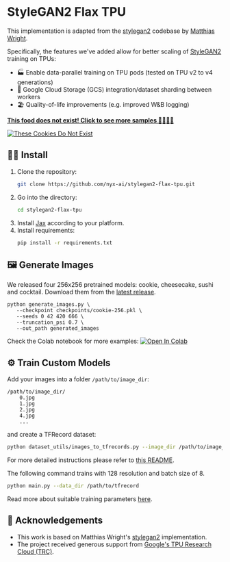 # StyleGAN2 Flax TPU


This implementation is adapted from the [stylegan2](https://github.com/matthias-wright/flaxmodels/tree/main/flaxmodels/stylegan2) codebase by [Matthias Wright](https://github.com/matthias-wright).

Specifically, the features we've added allow for better scaling of [StyleGAN2](https://arxiv.org/abs/1912.04958) training on TPUs:
* 🏭 Enable data-parallel training on TPU pods (tested on TPU v2 to v4 generations)
* 💾 Google Cloud Storage (GCS) integration/dataset sharding between workers
* 🏖 Quality-of-life improvements (e.g. improved W&B logging)

**[This food does not exist! Click to see more samples 🍪🍰🍣🍹](https://nyx-ai.github.io/stylegan2-flax-tpu/)**

[![These Cookies Do Not Exist](https://user-images.githubusercontent.com/140592/179369671-32cf8c67-a3d5-43a4-a200-1ba91e736ae2.png)](https://nyx-ai.github.io/stylegan2-flax-tpu/)

## 🧑‍🔧 Install
1. Clone the repository:
   ```sh
   git clone https://github.com/nyx-ai/stylegan2-flax-tpu.git
   ```
2. Go into the directory:
   ```sh
   cd stylegan2-flax-tpu
   ```
3. Install [Jax](https://github.com/google/jax#installation) according to your platform.
4. Install requirements:
   ```sh
   pip install -r requirements.txt
   ```

## 🖼 Generate Images

We released four 256x256 pretrained models: cookie, cheesecake, sushi and cocktail. Download them from the [latest release](https://github.com/nyx-ai/stylegan2-flax-tpu/releases).

```
python generate_images.py \
   --checkpoint checkpoints/cookie-256.pkl \
   --seeds 0 42 420 666 \
   --truncation_psi 0.7 \
   --out_path generated_images
```

Check the Colab notebook for more examples: 
[![Open In Colab](https://colab.research.google.com/assets/colab-badge.svg)](https://colab.research.google.com/github/nyx-ai/stylegan2-flax-tpu/blob/master/notebook/image_generation.ipynb)


## ⚙️ Train Custom Models
Add your images into a folder `/path/to/image_dir`:
```
/path/to/image_dir/
    0.jpg
    1.jpg
    2.jpg
    4.jpg
    ...
```
and create a TFRecord dataset:
```sh
python dataset_utils/images_to_tfrecords.py --image_dir /path/to/image_dir/ --data_dir /path/to/tfrecord
```
For more detailed instructions please refer to [this README](https://github.com/matthias-wright/flaxmodels/tree/main/training/stylegan2#preparing-datasets-for-training).

The following command trains with 128 resolution and batch size of 8.
```sh
python main.py --data_dir /path/to/tfrecord
```
Read more about suitable training parameters [here](https://github.com/matthias-wright/flaxmodels/tree/main/training/stylegan2#training).

## 🙏 Acknowledgements
* This work is based on Matthias Wright's [stylegan2](https://github.com/matthias-wright/flaxmodels/tree/main/training/stylegan2) implementation.
* The project received generous support from [Google's TPU Research Cloud (TRC)](https://sites.research.google/trc/about/).
